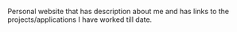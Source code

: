 Personal website that has description about me and has links to the projects/applications I have worked till date.
